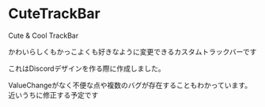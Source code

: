 # CuteTrackBar
Cute &amp; Cool TrackBar

かわいらしくもかっこよくも好きなように変更できるカスタムトラックバーです

これはDiscordデザインを作る際に作成しました。

ValueChangeがなく不便な点や複数のバグが存在することもわかっています。
近いうちに修正する予定です
